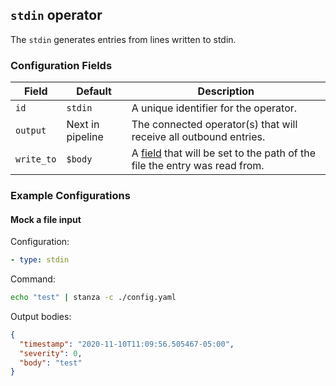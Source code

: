 ## `stdin` operator

The `stdin` generates entries from lines written to stdin.

### Configuration Fields

| Field             | Default          | Description |
| ---               | ---              | ---         |
| `id`              | `stdin`          | A unique identifier for the operator. |
| `output`          | Next in pipeline | The connected operator(s) that will receive all outbound entries. |
| `write_to`        | `$body`          | A [field](/docs/types/field.md) that will be set to the path of the file the entry was read from. |

### Example Configurations

#### Mock a file input

Configuration:
```yaml
- type: stdin
```

Command:
```bash
echo "test" | stanza -c ./config.yaml
```

Output bodies:
```json
{
  "timestamp": "2020-11-10T11:09:56.505467-05:00",
  "severity": 0,
  "body": "test"
}
```
